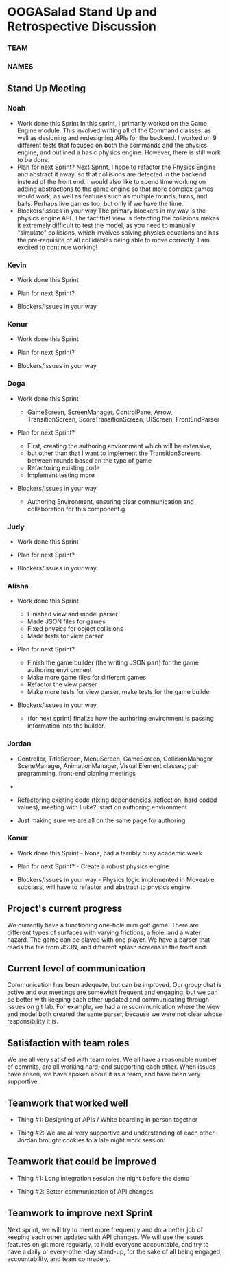 # OOGASalad Stand Up and Retrospective Discussion

### TEAM

### NAMES

## Stand Up Meeting

### Noah

* Work done this Sprint
In this sprint, I primarily worked on the Game Engine module. This involved writing all of the 
  Command classes, as well as designing and redesigning APIs for the backend. I worked on 9 
  different tests that focused on both the commands and the physics engine, and outlined a basic 
  physics engine. However, there is still work to be done.
* Plan for next Sprint?
Next Sprint, I hope to refactor the Physics Engine and abstract it away, so that collisions are 
  detected in the backend instead of the front end. I would also like to spend time working on 
  adding abstractions to the game engine so that more complex games would work, as well as 
  features such as multiple rounds, turns, and balls. Perhaps live games too, but only if we 
  have the time.
* Blockers/Issues in your way
The primary blockers in my way is the physics engine API. The fact that view is detecting the 
  collisions makes it extremely difficult to test the model, as you need to manually "simulate" 
  collisions, which involves solving physics equations and has the pre-requisite of all 
  collidables being able to move correctly. I am excited to continue working!

### Kevin

* Work done this Sprint

* Plan for next Sprint?

* Blockers/Issues in your way

### Konur

* Work done this Sprint

* Plan for next Sprint?

* Blockers/Issues in your way

### Doga

* Work done this Sprint
  * GameScreen, ScreenManager, ControlPane, Arrow, TransitionScreen, ScoreTransitionScreen, UIScreen, FrontEndParser

* Plan for next Sprint?
  * First, creating the authoring environment which will be extensive, 
  * but other than that I want to implement the TransitionScreens between rounds based on the type of game
  * Refactoring existing code
  * Implement testing more

* Blockers/Issues in your way
  * Authoring Environment, ensuring clear communication and collaboration for this component.g

### Judy

* Work done this Sprint

* Plan for next Sprint?

* Blockers/Issues in your way

### Alisha

* Work done this Sprint
  * Finished view and model parser
  * Made JSON files for games
  * Fixed physics for object collisions 
  * Made tests for view parser

* Plan for next Sprint?
  * Finish the game builder (the writing JSON part) for the game authoring environment
  * Make more game files for different games
  * Refactor the view parser
  * Make more tests for view parser, make tests for the game builder

* Blockers/Issues in your way
  * (for next sprint) finalize how the authoring environment is passing information into the builder.

### Jordan

* Controller, TitleScreen, MenuScreen, GameScreen, CollisionManager, SceneManager, AnimationManager,
  Visual Element classes; pair programming, front-end planing meetings
* 
* Refactoring existing code (fixing dependencies, reflection, hard coded values), meeting with
  Luke?, start on authoring environment

* Just making sure we are all on the same page for authoring


### Konur

* Work done this Sprint - None, had a terribly busy academic week

* Plan for next Sprint? - Create a robust physics engine

* Blockers/Issues in your way - Physics logic implemented in Moveable subclass, will have to refactor
and abstract to physics engine.

## Project's current progress

We currently have a functioning one-hole mini golf game. There are different types of surfaces 
with varying frictions, a hole, and a water hazard. The game can be played with one player. We 
have a parser that reads the file from JSON, and different splash screens in the front end.

## Current level of communication

Communication has been adequate, but can be improved. Our group chat is active and our meetings 
are somewhat frequent and engaging, but we can be better with keeping each other updated and 
communicating through issues on git lab. For example, we had a miscommunication where the view 
and model both created the same parser, because we were not clear whose responsibility it is.

## Satisfaction with team roles

We are all very satisfied with team roles. We all have a reasonable number of commits, are all 
working hard, and supporting each other. When issues have arisen, we have spoken about it as a 
team, and have been very supportive.

## Teamwork that worked well

* Thing #1: Designing of APIs / White boarding in person together

* Thing #2: We are all very supportive and understanding of each other : Jordan brought cookies 
  to a late night work session!

## Teamwork that could be improved

* Thing #1: Long integration session the night before the demo

* Thing #2: Better communication of API changes

## Teamwork to improve next Sprint

Next sprint, we will try to meet more frequently and do a better job of keeping each other 
updated with API changes. We will use the issues features on git more regularly, to hold 
everyone accountable, and try to have a daily or every-other-day stand-up, for the sake of all 
being engaged, accountability, and team comradery.